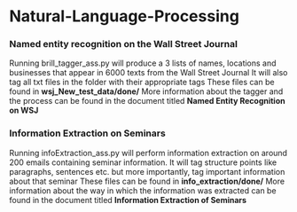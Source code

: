 # Natural-Language-Processing

### Named entity recognition on the Wall Street Journal
Running brill_tagger_ass.py will produce a 3 lists of names, locations and businesses that appear in 6000 texts from the Wall Street Journal
It will also tag all txt files in the folder with their appropriate tags
These files can be found in **wsj_New_test_data/done/**
More information about the tagger and the process can be found in the document titled **Named Entity Recognition on WSJ**

### Information Extraction on Seminars
Running infoExtraction_ass.py will perform information extraction on around 200 emails containing seminar information. It will tag structure points like paragraphs, sentences etc. but more importantly, tag important information about that seminar
These files can be found in **info_extraction/done/**
More information about the way in which the information was extracted can be found in the document titled **Information Extraction of Seminars**
